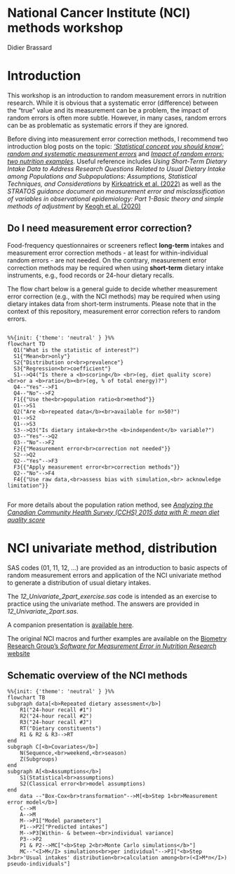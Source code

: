 National Cancer Institute (NCI) methods workshop
================
Didier Brassard

# Introduction

This workshop is an introduction to random measurement errors in
nutrition research. While it is obvious that a systematic error
(difference) between the “true” value and its measurement can be a
problem, the impact of random errors is often more subtle. However, in
many cases, random errors can be as problematic as systematic errors if
they are ignored.

Before diving into measurement error correction methods, I recommend two
introduction blog posts on the topic: [*‘Statistical concept you should
know’: random and systematic measurement
errors*](https://didierbrassard.github.io/posts/2022/11/blog-post-6/)
and [*Impact of random errors: two nutrition
examples*](https://didierbrassard.github.io/posts/2022/11/blog-post-7/).
Useful reference includes *Using Short-Term Dietary Intake Data to
Address Research Questions Related to Usual Dietary Intake among
Populations and Subpopulations: Assumptions, Statistical Techniques, and
Considerations* by [Kirkpatrick et
al. (2022)](https://pubmed.ncbi.nlm.nih.gov/35283362/) as well as the
*STRATOS guidance document on measurement error and misclassification of
variables in observational epidemiology: Part 1-Basic theory and simple
methods of adjustment* by [Keogh et
al. (2020)](https://pubmed.ncbi.nlm.nih.gov/32246539/)

## Do I need measurement error correction?

Food-frequency questionnaires or screeners reflect **long-term** intakes
and measurement error correction methods - at least for
within-individual random errors - are not needed. On the contrary,
measurement error correction methods may be required when using
**short-term** dietary intake instruments, e.g., food records or 24-hour
dietary recalls.

The flow chart below is a general guide to decide whether measurement
error correction (e.g., with the NCI methods) may be required when using
dietary intakes data from short-term instruments. Please note that in
the context of this repository, measurement error correction refers to
random errors.

``` mermaid

%%{init: {'theme': 'neutral' } }%%
flowchart TD
  Q1("What is the statistic of interest?")
  S1{"Mean<br>only"}
  S2{"Distribution or<br>prevalence"}
  S3{"Regression<br>coefficient"}
  S1-->Q4("Is there a <b>scoring</b> <br>(eg, diet quality score)<br>or a <b>ratio</b><br>(eg, % of total energy)?")
  Q4--"Yes"-->F1
  Q4--"No"-->F2
  F1{{"Use the<br>population ratio<br>method"}}
  Q1-->S1
  Q2("Are <b>repeated data</b><br>available for n>50?")
  Q1-->S2
  Q1-->S3
  S3-->Q3("Is dietary intake<br>the <b>independent</b> variable?")
  Q3--"Yes"-->Q2
  Q3--"No"-->F2
  F2{{"Measurement error<br>correction not needed"}}
  S2-->Q2
  Q2--"Yes"-->F3
  F3{{"Apply measurement error<br>correction methods"}}
  Q2--"No"-->F4
  F4{{"Use raw data,<br>assess bias with simulation,<br> acknowledge limitation"}}


```

For more details about the population ration method, see [*Analyzing the
Canadian Community Health Survey (CCHS) 2015 data with R: mean diet
quality
score*](https://didierbrassard.github.io/posts/2022/12/blog-post-8/)

# NCI univariate method, distribution

SAS codes (01, 11, 12, …) are provided as an introduction to basic
aspects of random measurement errors and application of the NCI
univariate method to generate a distribution of usual dietary intakes.

The *12_Univariate_2part_exercise.sas* code is intended as an exercise
to practice using the univariate method. The answers are provided in
*12_Univariate_2part.sas*.

A companion presentation is [available
here](https://drive.google.com/file/d/1VKxCEDkiGSCbAYVioob-s4krjDJut4uT/view?usp=sharing).

The original NCI macros and further examples are available on the
[Biometry Research Group’s *Software for Measurement Error in Nutrition
Research*
website](https://prevention.cancer.gov/research-groups/biometry/measurement-error-impact/software-measurement-error)

## Schematic overview of the NCI methods

``` mermaid
%%{init: {'theme': 'neutral' } }%%
flowchart TB
subgraph data[<b>Repeated dietary assessment</b>]
    R1("24-hour recall #1")
    R2("24-hour recall #2")
    R3("24-hour recall #J")
    RT("Dietary constituents")
    R1 & R2 & R3-->RT
end
subgraph C[<b>Covariates</b>]
    N(Sequence,<br>weekend,<br>season)
    Z(Subgroups)
end
subgraph A[<b>Assumptions</b>]
    S1(Statistical<br>assumptions)
    S2(Classical error<br>model assumptions)
end
    data --"Box-Cox<br>transformation"-->M[<b>Step 1<br>Measurement error model</b>]
    C-->M
    A-->M
    M-->P1["Model parameters"]
    P1-->P2["Predicted intakes"]
    M-->P3[Within- & between-<br>individual variance]
    P3-->P2
    P1 & P2-->MC["<b>Step 2<br>Monte Carlo simulations</b>"]
    MC--"<I>M</I> simulations<br>per individual"-->PI["<b>Step 3<br>'Usual intakes' distribution<br>calculation among<br>(<I>M*n</I>) pseudo-individuals"]
    
```
